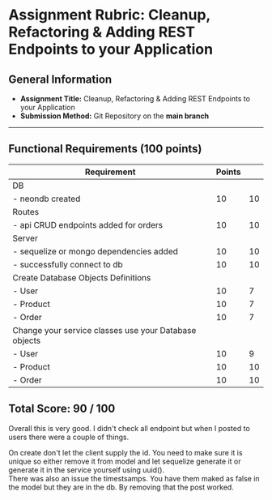 # Assignment Rubric: Cleanup, Refactoring & Adding REST Endpoints to your Application

## General Information

- **Assignment Title:** Cleanup, Refactoring & Adding REST Endpoints to your Application
- **Submission Method:** Git Repository on the **main branch**

---

## Functional Requirements (100 points)

| Requirement                                           | Points |    |
| ----------------------------------------------------- | ------ |----|
| DB                                                    |        |    |
| - neondb created                                      | 10     | 10 |
| Routes                                                |        |    |
| - api CRUD endpoints added for orders                 | 10     | 10 |
| Server                                                |        |    |
| - sequelize or mongo dependencies added               | 10     | 10 |
| - successfully connect to db                          | 10     | 10 |
| Create Database Objects Definitions                   |        |    |
| - User                                                | 10     | 7  |
| - Product                                             | 10     | 7  |
| - Order                                               | 10     | 7  |
| Change your service classes use your Database objects |        |    |
| - User                                                | 10     | 9  |
| - Product                                             | 10     | 10 |
| - Order                                               | 10     | 10 |

## Total Score: 90 / 100

Overall this is very good.  I didn't check all endpoint but when I posted to users
there were a couple of things.

On create don't let the client supply the id.  You need to make sure it is unique so 
either remove it from model and let sequelize generate it or generate it in the service 
yourself using uuid().   
There was also an issue the timestsamps.  You have them maked as false in the model but
they are in the db.   By removing that the post worked.
